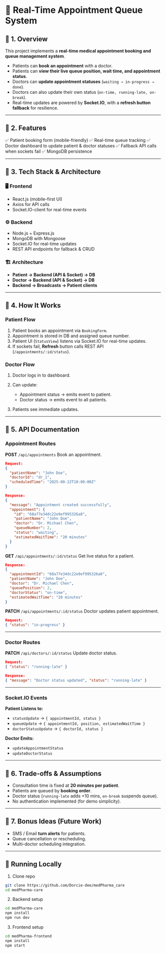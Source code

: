 
# 🏥 Real-Time Appointment Queue System

## 📌 1. Overview

This project implements a **real-time medical appointment booking and queue management system**.

* Patients can **book an appointment** with a doctor.
* Patients can **view their live queue position, wait time, and appointment status**.
* Doctors can **update appointment statuses** (`waiting → in-progress → done`).
* Doctors can also update their own status (`on-time, running-late, on-break`).
* Real-time updates are powered by **Socket.IO**, with a **refresh button fallback** for resilience.

---

## 📌 2. Features

✅ Patient booking form (mobile-friendly)
✅ Real-time queue tracking
✅ Doctor dashboard to update patient & doctor statuses
✅ Fallback API calls when sockets fail
✅ MongoDB persistence

---

## 📌 3. Tech Stack & Architecture

### 🖥️ Frontend

* React.js (mobile-first UI)
* Axios for API calls
* Socket.IO-client for real-time events

### ⚙️ Backend

* Node.js + Express.js
* MongoDB with Mongoose
* Socket.IO for real-time updates
* REST API endpoints for fallback & CRUD

### 🏗️ Architecture

* **Patient → Backend (API & Socket) → DB**
* **Doctor → Backend (API & Socket) → DB**
* **Backend → Broadcasts → Patient clients**

---

## 📌 4. How It Works

### Patient Flow

1. Patient books an appointment via `BookingForm`.
2. Appointment is stored in DB and assigned queue number.
3. Patient UI (`StatusView`) listens via Socket.IO for real-time updates.
4. If sockets fail, **Refresh** button calls REST API (`/appointments/:id/status`).

### Doctor Flow

1. Doctor logs in to dashboard.
2. Can update:

   * Appointment status → emits event to patient.
   * Doctor status → emits event to all patients.
3. Patients see immediate updates.

---

## 📌 5. API Documentation

### Appointment Routes

**POST** `/api/appointments`
Book an appointment.

```json
Request:
{
  "patientName": "John Doe",
  "doctorId": "dr_1",
  "scheduledTime": "2025-08-22T10:00:00Z"
}

Response:
{
  "message": "Appointment created successfully",
  "appointment": {
    "id": "68a77e34dc22e9ef995326a8",
    "patientName": "John Doe",
    "doctor": "Dr. Michael Chen",
    "queueNumber": 2,
    "status": "waiting",
    "estimatedWaitTime": "20 minutes"
  }
}
```

**GET** `/api/appointments/:id/status`
Get live status for a patient.

```json
Response:
{
  "appointmentId": "68a77e34dc22e9ef995326a8",
  "patientName": "John Doe",
  "doctor": "Dr. Michael Chen",
  "queuePosition": 2,
  "doctorStatus": "on-time",
  "estimatedWaitTime": "20 minutes"
}
```

**PATCH** `/api/appointments/:id/status`
Doctor updates patient appointment.

```json
Request:
{ "status": "in-progress" }
```

---

### Doctor Routes

**PATCH** `/api/doctors/:id/status`
Update doctor status.

```json
Request:
{ "status": "running-late" }

Response:
{ "message": "Doctor status updated", "status": "running-late" }
```

---

### Socket.IO Events

**Patient Listens to:**

* `statusUpdate` → `{ appointmentId, status }`
* `queueUpdate` → `{ appointmentId, position, estimatedWaitTime }`
* `doctorStatusUpdate` → `{ doctorId, status }`

**Doctor Emits:**

* `updateAppointmentStatus`
* `updateDoctorStatus`

---

## 📌 6. Trade-offs & Assumptions

* Consultation time is fixed at **20 minutes per patient**.
* Patients are queued by **booking order**.
* Doctor status (`running-late` adds +10 mins, `on-break` suspends queue).
* No authentication implemented (for demo simplicity).

---

## 📌 7. Bonus Ideas (Future Work)

* SMS / Email **turn alerts** for patients.
* Queue cancellation or rescheduling.
* Multi-doctor scheduling integration.

---




## 🚀 Running Locally

1. Clone repo

```bash
git clone https://github.com/Dorcie-dee/medPharma_care
cd medPharma-care
```

2. Backend setup

```bash
cd medPharma-care
npm install
npm run dev
```

3. Frontend setup

```bash
cd medPharma-frontend
npm install
npm start
```